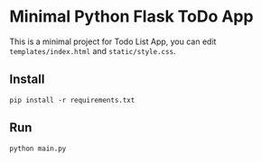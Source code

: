 # Minimal Python Flask ToDo App

This is a minimal project for Todo List App, you can edit `templates/index.html` and `static/style.css`.

## Install

 ```
 pip install -r requirements.txt
 ```

## Run
 ```
python main.py
 ```